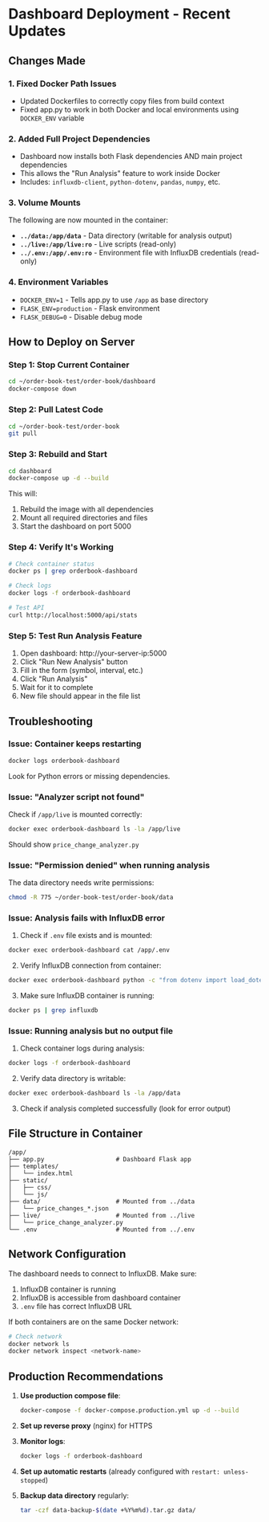 # Dashboard Deployment - Recent Updates

## Changes Made

### 1. Fixed Docker Path Issues
- Updated Dockerfiles to correctly copy files from build context
- Fixed app.py to work in both Docker and local environments using `DOCKER_ENV` variable

### 2. Added Full Project Dependencies
- Dashboard now installs both Flask dependencies AND main project dependencies
- This allows the "Run Analysis" feature to work inside Docker
- Includes: `influxdb-client`, `python-dotenv`, `pandas`, `numpy`, etc.

### 3. Volume Mounts
The following are now mounted in the container:
- **`../data:/app/data`** - Data directory (writable for analysis output)
- **`../live:/app/live:ro`** - Live scripts (read-only)
- **`../.env:/app/.env:ro`** - Environment file with InfluxDB credentials (read-only)

### 4. Environment Variables
- `DOCKER_ENV=1` - Tells app.py to use `/app` as base directory
- `FLASK_ENV=production` - Flask environment
- `FLASK_DEBUG=0` - Disable debug mode

## How to Deploy on Server

### Step 1: Stop Current Container
```bash
cd ~/order-book-test/order-book/dashboard
docker-compose down
```

### Step 2: Pull Latest Code
```bash
cd ~/order-book-test/order-book
git pull
```

### Step 3: Rebuild and Start
```bash
cd dashboard
docker-compose up -d --build
```

This will:
1. Rebuild the image with all dependencies
2. Mount all required directories and files
3. Start the dashboard on port 5000

### Step 4: Verify It's Working
```bash
# Check container status
docker ps | grep orderbook-dashboard

# Check logs
docker logs -f orderbook-dashboard

# Test API
curl http://localhost:5000/api/stats
```

### Step 5: Test Run Analysis Feature
1. Open dashboard: http://your-server-ip:5000
2. Click "Run New Analysis" button
3. Fill in the form (symbol, interval, etc.)
4. Click "Run Analysis"
5. Wait for it to complete
6. New file should appear in the file list

## Troubleshooting

### Issue: Container keeps restarting
```bash
docker logs orderbook-dashboard
```
Look for Python errors or missing dependencies.

### Issue: "Analyzer script not found"
Check if `/app/live` is mounted correctly:
```bash
docker exec orderbook-dashboard ls -la /app/live
```
Should show `price_change_analyzer.py`

### Issue: "Permission denied" when running analysis
The data directory needs write permissions:
```bash
chmod -R 775 ~/order-book-test/order-book/data
```

### Issue: Analysis fails with InfluxDB error
1. Check if `.env` file exists and is mounted:
```bash
docker exec orderbook-dashboard cat /app/.env
```

2. Verify InfluxDB connection from container:
```bash
docker exec orderbook-dashboard python -c "from dotenv import load_dotenv; import os; load_dotenv(); print(os.getenv('INFLUXDB_URL'))"
```

3. Make sure InfluxDB container is running:
```bash
docker ps | grep influxdb
```

### Issue: Running analysis but no output file
1. Check container logs during analysis:
```bash
docker logs -f orderbook-dashboard
```

2. Verify data directory is writable:
```bash
docker exec orderbook-dashboard ls -la /app/data
```

3. Check if analysis completed successfully (look for error output)

## File Structure in Container

```
/app/
├── app.py                    # Dashboard Flask app
├── templates/
│   └── index.html
├── static/
│   ├── css/
│   └── js/
├── data/                     # Mounted from ../data
│   └── price_changes_*.json
├── live/                     # Mounted from ../live
│   └── price_change_analyzer.py
└── .env                      # Mounted from ../.env
```

## Network Configuration

The dashboard needs to connect to InfluxDB. Make sure:
1. InfluxDB container is running
2. InfluxDB is accessible from dashboard container
3. `.env` file has correct InfluxDB URL

If both containers are on the same Docker network:
```bash
# Check network
docker network ls
docker network inspect <network-name>
```

## Production Recommendations

1. **Use production compose file**:
   ```bash
   docker-compose -f docker-compose.production.yml up -d --build
   ```

2. **Set up reverse proxy** (nginx) for HTTPS

3. **Monitor logs**:
   ```bash
   docker logs -f orderbook-dashboard
   ```

4. **Set up automatic restarts** (already configured with `restart: unless-stopped`)

5. **Backup data directory** regularly:
   ```bash
   tar -czf data-backup-$(date +%Y%m%d).tar.gz data/
   ```
